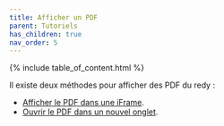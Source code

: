 ```yaml
---
title: Afficher un PDF
parent: Tutoriels
has_children: true
nav_order: 5
---
```


{% include table_of_content.html %}

Il existe deux méthodes pour afficher des PDF du redy :

- [Afficher le PDF dans une iFrame](./iframe-pdf.md).
- [Ouvrir le PDF dans un nouvel onglet](./new-tab-pdf.md).
